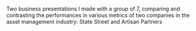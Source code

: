 Two business presentations I made with a group of 7, comparing and contrasting the performances in various metrics of two companies in the asset management industry: State Street and Artisan Partners
